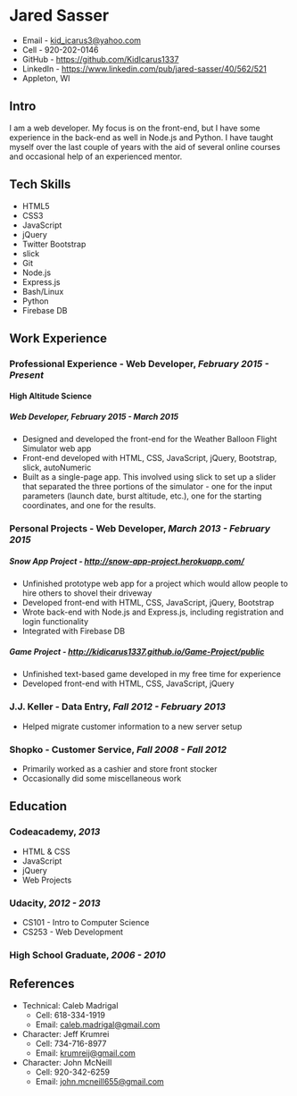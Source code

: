 # Jared Sasser

* Email - kid_icarus3@yahoo.com
* Cell - 920-202-0146
* GitHub - <https://github.com/KidIcarus1337>
* LinkedIn - <https://www.linkedin.com/pub/jared-sasser/40/562/521>
* Appleton, WI

## Intro

I am a web developer. My focus is on the front-end, but I have some experience in the back-end as well in Node.js and Python. I have taught myself over the last couple of years with the aid of several online courses and occasional help of an experienced mentor.

## Tech Skills

* HTML5
* CSS3
* JavaScript
* jQuery
* Twitter Bootstrap
* slick
* Git
* Node.js
* Express.js
* Bash/Linux
* Python
* Firebase DB

## Work Experience

### Professional Experience - Web Developer, *February 2015 - Present*

#### High Altitude Science

##### Web Developer, *February 2015 - March 2015*

* Designed and developed the front-end for the Weather Balloon Flight Simulator web app
* Front-end developed with HTML, CSS, JavaScript, jQuery, Bootstrap, slick, autoNumeric
* Built as a single-page app. This involved using slick to set up a slider that separated the three portions of the simulator - one for the input parameters (launch date, burst altitude, etc.), one for the starting coordinates, and one for the results.

### Personal Projects - Web Developer, *March 2013 - February 2015*

##### Snow App Project - <http://snow-app-project.herokuapp.com/>

* Unfinished prototype web app for a project which would allow people to hire others to shovel their driveway
* Developed front-end with HTML, CSS, JavaScript, jQuery, Bootstrap
* Wrote back-end with Node.js and Express.js, including registration and login functionality
* Integrated with Firebase DB

##### Game Project - <http://kidicarus1337.github.io/Game-Project/public>

* Unfinished text-based game developed in my free time for experience
* Developed front-end with HTML, CSS, JavaScript, jQuery

### J.J. Keller - Data Entry, *Fall 2012 - February 2013*

* Helped migrate customer information to a new server setup

### Shopko - Customer Service, *Fall 2008 - Fall 2012*

* Primarily worked as a cashier and store front stocker
* Occasionally did some miscellaneous work

## Education

### Codeacademy, *2013*

* HTML & CSS
* JavaScript
* jQuery
* Web Projects

### Udacity, *2012 - 2013*

* CS101 - Intro to Computer Science
* CS253 - Web Development

### High School Graduate, *2006 - 2010*

## References
* Technical: Caleb Madrigal
    - Cell: 618-334-1919
    - Email: caleb.madrigal@gmail.com
* Character: Jeff Krumrei
    - Cell: 734-716-8977
    - Email: krumreij@gmail.com
* Character: John McNeill
    - Cell: 920-342-6259
    - Email: john.mcneill655@gmail.com